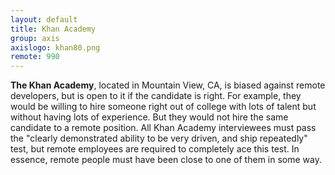 ```yaml
---
layout: default
title: Khan Academy
group: axis
axislogo: khan80.png
remote: 990
---
```

**The Khan Academy**, located in Mountain View, CA, is biased against remote developers, but is open to it if the
candidate is right. For example, they would be willing to hire someone right out of college with lots of
talent but without having lots of experience. But they would not hire the same candidate to a remote position.
All Khan Academy interviewees must pass the "clearly demonstrated ability to be very driven, and ship repeatedly"
test, but remote employees are required to completely ace this test. In essence, remote people must have been close
to one of them in some way.
